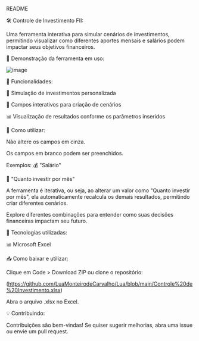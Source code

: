 README

🛠️ Controle de Investimento FII:

Uma ferramenta interativa para simular cenários de investimentos, permitindo visualizar como diferentes aportes mensais e salários podem impactar seus objetivos financeiros.

📸 Demonstração da ferramenta em uso:

![image](https://github.com/user-attachments/assets/5d34e060-583e-4ff1-8e1b-22e22f04d4f7)

🚀 Funcionalidades:

🔢 Simulação de investimentos personalizada

🔄 Campos interativos para criação de cenários

📊 Visualização de resultados conforme os parâmetros inseridos

📖 Como utilizar:

Não altere os campos em cinza. 

Os campos em branco podem ser preenchidos.

Exemplos:
💰 "Salário"

💸 "Quanto investir por mês"

A ferramenta é iterativa, ou seja, ao alterar um valor como "Quanto investir por mês", ela automaticamente recalcula os demais resultados, permitindo criar diferentes cenários.

Explore diferentes combinações para entender como suas decisões financeiras impactam seu futuro.

🧠 Tecnologias utilizadas:

📊 Microsoft Excel

📥 Como baixar e utilizar:

Clique em Code > Download ZIP ou clone o repositório:

(https://github.com/LuaMonteirodeCarvalho/Lua/blob/main/Controle%20de%20Investimento.xlsx)

Abra o arquivo .xlsx no Excel.

💡 Contribuindo:

Contribuições são bem-vindas! Se quiser sugerir melhorias, abra uma issue ou envie um pull request.
